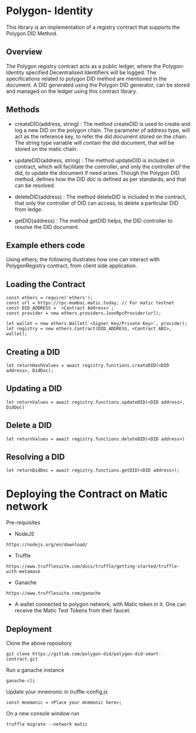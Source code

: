 # Polygon- Identity

This library is an implementation of a registry contract that supports the Polygon DID Method.

## Overview

The Polygon registry contract acts as a public ledger, where the Polygon-Identity specified Decentralised Identifiers will be logged. The specifications related to polygon DID method are mentioned in the      document. A DID generated using the Polygon DID generator, can be stored and managed on the ledger using this contract library.

## Methods

* createDID(address, string) : The method createDID is used to create and log a new DID on the polygon chain. The parameter of address type, will act as the reference key, to refer  the did document stored on the chain. The string type variable will contain the did document, that will be stored on the matic chain.

* updateDID(address, string) : The method updateDID is included in contract, which will facilitate the controller, and only the controller of the did, to update the document if need arises. Though the Polygon DID method, defines how the DID doc is defined as per standards, and that can be resolved.  

* deleteDID(address) : The method deleteDID is included in the  contract, that only the controller of DID can access, to delete a particular DID from ledge.

* getDID(address) : The method getDID helps, the DID controller to resolve the DID document.

## Example ethers code

Using ethers, the following illustrates how one can interact with PolygonRegistry contract, from client side application.

## Loading the Contract

```
const ethers = require('ethers');
const url = https://rpc-mumbai.matic.today; // For matic testnet
const DID_ADDRESS = `<Contract Address>`;
const provider = new ethers.providers.JsonRpcProvider(url);

let wallet = new ethers.Wallet(`<Signer Key/Private Key>`, provider);
let registry = new ethers.Contract(DID_ADDRESS, <Contract ABI>, wallet);
```

## Creating a DID

```
let returnHashValues = await registry.functions.createDID(<DID address>, DidDoc);
```

## Updating a DID


```
let returnValues = await registry.functions.updateDID(<DID address>, DidDoc)
```

## Delete a DID

```
let returnValues = await registry.functions.deleteDID(<DID address>)
```

## Resolving a DID 

```
let returnDidDoc = await registry.functions.getDID(<DID address>);
```

# Deploying the Contract on Matic network

Pre-requisites

* NodeJS 

```
https://nodejs.org/en/download/
```

* Truffle

```
https://www.trufflesuite.com/docs/truffle/getting-started/truffle-with-metamask
```

* Ganache

```
https://www.trufflesuite.com/ganache
```

* A wallet connected to polygon network, with Matic token in it. One can receive the Matic Test Tokens from their faucet.
 
## Deployment

Clone the above repository

```
git clone https://gitlab.com/polygon-did/polygon-did-smart-contract.git
```

Run a ganache instance 

```
ganache-cli
```

Update your mnemonic in truffle-config.js

```
const mnemonic = <Place your mnemonic here>;
```

On a new console window run

```
truffle migrate --network matic
```

